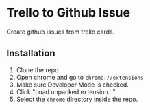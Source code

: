 # Trello to Github Issue

Create github issues from trello cards.

## Installation

1. Clone the repo.
2. Open chrome and go to `chrome://extensions`
3. Make sure Developer Mode is checked.
4. Click "Load unpacked extension..."
5. Select the `chrome` directory inside the repo.